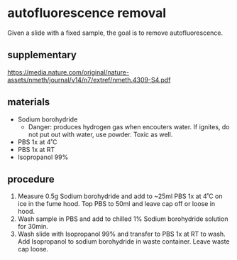 # autofluorescence removal
Given a slide with a fixed sample, the goal is to remove autofluorescence.

## supplementary
https://media.nature.com/original/nature-assets/nmeth/journal/v14/n7/extref/nmeth.4309-S4.pdf
## materials
- Sodium borohydride
  - Danger: produces hydrogen gas when encouters water. If ignites, do not put out with water, use powder. Toxic as well. 
- PBS 1x at 4˚C
- PBS 1x at RT
- Isopropanol 99%

## procedure
1. Measure 0.5g Sodium borohydride and add to ~25ml PBS 1x at 4˚C on ice in the fume hood. Top PBS to 50ml and leave cap off or loose in hood.
2. Wash sample in PBS and add to chilled 1% Sodium borohydride solution for 30min.
3. Wash slide with Isopropanol 99% and transfer to PBS 1x at RT to wash. Add Isopropanol to sodium borohydride in waste container. Leave waste cap loose.
